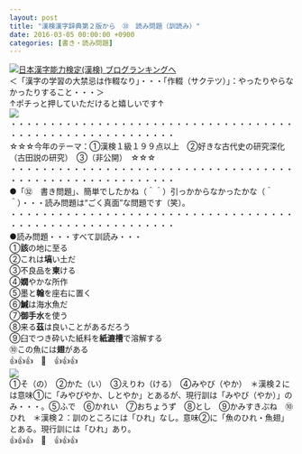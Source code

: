```yaml
---
layout: post
title: "漢検漢字辞典第２版から　㉝　読み問題（訓読み）"
date: 2016-03-05 00:00:00 +0900
categories: [書き・読み問題]
---
```


[![](/syuusyuu9701/assets/images/漢検漢字辞典第２版から-㉝-読み問題（訓読み）-br_c_3028_1.gif)](http://blog.with2.net/link.php?1659096:3028 "日本漢字能力検定(漢検) ブログランキングへ")[日本漢字能力検定(漢検) ブログランキングへ](http://blog.with2.net/link.php?1659096:3028)  
＜「漢字の学習の大禁忌は作輟なり」・・・「作輟（サクテツ）」：やったりやらなかったりすること・・・＞  
↑ポチっと押していただけると嬉しいです↑   
![](/syuusyuu9701/assets/images/漢検漢字辞典第２版から-㉝-読み問題（訓読み）-985c74b38ba2df1fc989b9c43d068a1c.png)  
・・・・・・・・・・・・・・・・・・・・・・・・・・・・・・・・・・・・・・・・・・・・・・・・・・・・・・・・・  
☆☆☆今年のテーマ：①漢検１級１９９点以上　②好きな古代史の研究深化（古田説の研究）　③（非公開）　☆☆☆　　  
・・・・・・・・・・・・・・・・・・・・・・・・・・・・・・・・・・・・・・・・・・・・・・・・・・・・・・・・・  
●「㉜　書き問題」、簡単でしたかね（＾＾）引っかからなかったかな（＾＾）・・・読み問題は“ごく真面”な問題です（笑）。  
・・・・・・・・・・・・・・・・・・・・・・・・・・・・・・・・・・・・・・・・・・・・・・・・・・・・・・・・・  
●読み問題・・・すべて訓読み・・・  
①**該**の地に至る  
②これは**塙**い土だ  
③不良品を**柬**ける  
④**嫺**やかな所作  
⑤墨と**翰**を座右に置く  
⑥**鰔**は海水魚だ  
⑦**御手水**を使う  
⑧来る**茲**は良いことがあるだろう  
⑨臼でつき砕いた紙料を**紙漉槽**で溶解する  
⑩この魚には**翅**がある  
👍👍👍　🐒　👍👍👍  
![](/syuusyuu9701/assets/images/漢検漢字辞典第２版から-㉝-読み問題（訓読み）-0aa62e8bbbf900ac4a8dbd405bf10687.png)  
①そ（の）　②かた（い）　③えりわ（ける）　④みやび（やか）　＊漢検２には意味①に「みやびやか、しとやか」とあるが、現行訓は「みやび（やか）」のみ・・・。⑤ふで　⑥かれい　⑦おちょうず　⑧とし　⑨かみすきぶね　⑩ひれ　＊漢検２：訓のところには「ひれ」なし。意味②に「魚のひれ・魚翅」とある。現行訓には「ひれ」あり。  
👍👍👍　🐒　👍👍👍  
  
  
  
  
  
  
  
  